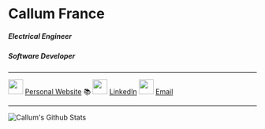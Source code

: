 # Callum France

##### Electrical Engineer
##### Software Developer


--------------------------------------------------


<img height="30" src="https://img.icons8.com/wired/64/000000/asterisk.png"/> <a href="https://callum-france.me">Personal Website</a> 📚
<img height="30" src="https://img.icons8.com/wired/64/000000/linkedin.png"/> <a href="https://linkedin.com/in/callumfrance">LinkedIn</a>
<img height="30" src="https://img.icons8.com/wired/64/000000/filled-message.png"/> <a href="mailto:france.callum@gmail.com">Email</a>


--------------------------------------------------


![Callum's Github Stats](https://github-readme-stats.vercel.app/api?username=callumfrance&hide=stars,contribs&show_icons=true&theme=cobalt)
